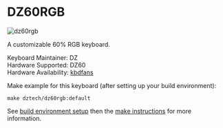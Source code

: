 # DZ60RGB

![dz60rgb](https://cdn.shopify.com/s/files/1/0043/9140/3591/products/TIM_20190130170231_grande.jpg?v=1548839053)

A customizable 60% RGB keyboard.

Keyboard Maintainer: DZ  
Hardware Supported: DZ60  
Hardware Availability: [kbdfans](https://kbdfans.myshopify.com/)

Make example for this keyboard (after setting up your build environment):

    make dztech/dz60rgb:default

See [build environment setup](https://docs.qmk.fm/build_environment_setup.html) then the [make instructions](https://docs.qmk.fm/make_instructions.html) for more information.
